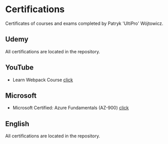 # Certifications
Certificates of courses and exams completed by Patryk 'UltiPro' Wójtowicz.

## Udemy

All certifications are located in the repository.

## YouTube

* Learn Webpack Course [click](https://www.youtube.com/playlist?list=PLblA84xge2_zwxh3XJqy6UVxS60YdusY8)

## Microsoft

* Microsoft Certified: Azure Fundamentals (AZ-900) [click](https://learn.microsoft.com/api/credentials/share/pl-pl/PatrykWjtowicz-2922/B65B5FC53BE18CC?sharingId=9C45620D696CD7C6)

## English

All certifications are located in the repository.
